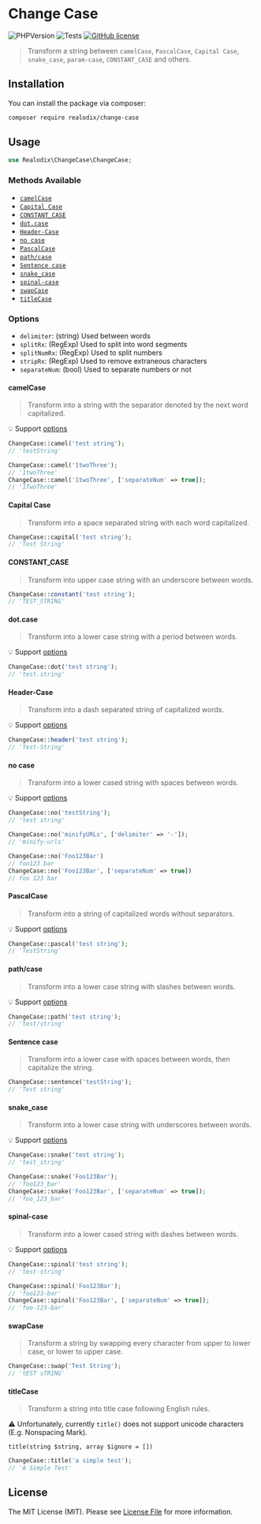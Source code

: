 # Change Case

![PHPVersion](https://img.shields.io/badge/PHP-^7.4|^8-777BB4.svg?style=flat-square)
![Tests](https://github.com/realodix/change-case/actions/workflows/tests.yml/badge.svg)
[![GitHub license](https://img.shields.io/github/license/realodix/change-case)](/LICENSE)

> Transform a string between `camelCase`, `PascalCase`, `Capital Case`, `snake_case`, `param-case`, `CONSTANT_CASE` and others.

## Installation

You can install the package via composer:

```sh
composer require realodix/change-case
```

## Usage

```php
use Realodix\ChangeCase\ChangeCase;
```

### Methods Available

- [`camelCase`](#camelcase)
- [`Capital Case`](#capital-case)
- [`CONSTANT_CASE`](#constant_case)
- [`dot.case`](#dotcase)
- [`Header-Case`](#header-case)
- [`no case`](#no-case)
- [`PascalCase`](#pascalcase)
- [`path/case`](#pathcase)
- [`Sentence case`](#sentence-case)
- [`snake_case`](#snake_case)
- [`spinal-case`](#spinal-case)
- [`swapCase`](#swapcase)
- [`titleCase`](#titlecase)

### Options

- `delimiter`: (string) Used between words
- `splitRx`: (RegExp) Used to split into word segments
- `splitNumRx`: (RegExp) Used to split numbers
- `stripRx`: (RegExp) Used to remove extraneous characters
- `separateNum`: (bool) Used to separate numbers or not

#### camelCase

> Transform into a string with the separator denoted by the next word capitalized.

💡 Support [options](#options)

```php
ChangeCase::camel('test string');
// 'testString'

ChangeCase::camel('1twoThree');
// '1twoThree'
ChangeCase::camel('1twoThree', ['separateNum' => true]);
// '1TwoThree'
```

#### Capital Case

> Transform into a space separated string with each word capitalized.

```php
ChangeCase::capital('test string');
// 'Test String'
```

#### CONSTANT_CASE

> Transform into upper case string with an underscore between words.

```php
ChangeCase::constant('test string');
// 'TEST_STRING'
```

#### dot.case

> Transform into a lower case string with a period between words.

💡 Support [options](#options)

```php
ChangeCase::dot('test string');
// 'test.string'
```

#### Header-Case

> Transform into a dash separated string of capitalized words.

💡 Support [options](#options)

```php
ChangeCase::header('test string');
// 'Test-String'
```

#### no case

> Transform into a lower cased string with spaces between words.

💡 Support [options](#options)

```php
ChangeCase::no('testString');
// 'test string'

ChangeCase::no('minifyURLs', ['delimiter' => '-']);
// 'minify-urls'

ChangeCase::no('Foo123Bar')
// foo123 bar
ChangeCase::no('Foo123Bar', ['separateNum' => true])
// foo 123 bar
```

#### PascalCase

> Transform into a string of capitalized words without separators.

💡 Support [options](#options)

```php
ChangeCase::pascal('test string');
// 'TestString'
```

#### path/case

> Transform into a lower case string with slashes between words.

💡 Support [options](#options)

```php
ChangeCase::path('test string');
// 'test/string'
```

#### Sentence case

> Transform into a lower case with spaces between words, then capitalize the string.

```php
ChangeCase::sentence('testString');
// 'Test string'
```

#### snake_case

> Transform into a lower case string with underscores between words.

💡 Support [options](#options)

```php
ChangeCase::snake('test string');
// 'test_string'

ChangeCase::snake('Foo123Bar');
// 'foo123_bar'
ChangeCase::snake('Foo123Bar', ['separateNum' => true]);
// 'foo_123_bar'
```

#### spinal-case

> Transform into a lower cased string with dashes between words.

💡 Support [options](#options)

```php
ChangeCase::spinal('test string');
// 'test-string'

ChangeCase::spinal('Foo123Bar');
// 'foo123-bar'
ChangeCase::spinal('Foo123Bar', ['separateNum' => true]);
// 'foo-123-bar'
```


#### swapCase

> Transform a string by swapping every character from upper to lower case, or lower to upper case.

```php
ChangeCase::swap('Test String');
// 'tEST sTRING'
```

#### titleCase

> Transform a string into title case following English rules.

⚠️ Unfortunately, currently `title()` does not support unicode characters (E.g. Nonspacing Mark).

`title(string $string, array $ignore = [])`

```php
ChangeCase::title('a simple test');
// 'A Simple Test'
```

## License
The MIT License (MIT). Please see [License File](/LICENSE) for more information.
